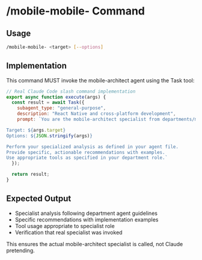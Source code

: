# /mobile-mobile- Command

## Usage
```bash
/mobile-mobile- <target> [--options]
```

## Implementation
This command MUST invoke the mobile-architect agent using the Task tool:

```javascript
// Real Claude Code slash command implementation
export async function execute(args) {
  const result = await Task({
    subagent_type: "general-purpose",
    description: "React Native and cross-platform development",
    prompt: `You are the mobile-architect specialist from departments/mobile/agents/mobile-architect.md.

Target: ${args.target}
Options: ${JSON.stringify(args)}

Perform your specialized analysis as defined in your agent file.
Provide specific, actionable recommendations with examples.
Use appropriate tools as specified in your department role.`
  });

  return result;
}
```

## Expected Output
- Specialist analysis following department agent guidelines
- Specific recommendations with implementation examples
- Tool usage appropriate to specialist role
- Verification that real specialist was invoked

This ensures the actual mobile-architect specialist is called, not Claude pretending.